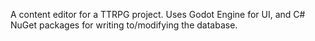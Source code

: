 A content editor for a TTRPG project. Uses Godot Engine for UI, and C# NuGet packages for writing to/modifying the database.
